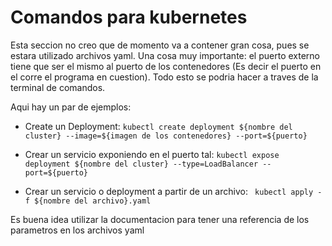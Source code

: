 # Comandos para kubernetes

Esta seccion no creo que de momento va a contener gran cosa,
pues se estara utilizado archivos yaml. Una cosa muy importante:
el puerto externo tiene que ser el mismo al puerto de los contenedores 
(Es decir el puerto en el corre el programa en cuestion).
Todo esto se podria hacer a traves de la terminal de comandos.

Aqui hay un par de ejemplos: 

- Create un Deployment: ``kubectl create deployment ${nombre del cluster} --image=${imagen de los contenedores} --port=${puerto}``
- Crear un servicio exponiendo en el puerto tal: ``kubectl expose deployment ${nombre del cluster} --type=LoadBalancer --port=${puerto}``

- Crear un servicio o deployment a partir de un archivo: `` kubectl apply -f ${nombre del archivo}.yaml``

Es buena idea utilizar la documentacion para tener una referencia de los parametros en los archivos yaml
